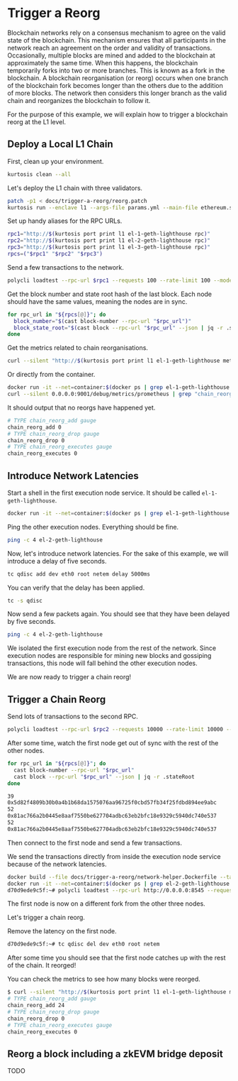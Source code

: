 # Trigger a Reorg

Blockchain networks rely on a consensus mechanism to agree on the valid state of the blockchain. This mechanism ensures that all participants in the network reach an agreement on the order and validity of transactions. Occasionally, multiple blocks are mined and added to the blockchain at approximately the same time. When this happens, the blockchain temporarily forks into two or more branches. This is known as a fork in the blockchain. A blockchain reorganisation (or reorg) occurs when one branch of the blockchain fork becomes longer than the others due to the addition of more blocks. The network then considers this longer branch as the valid chain and reorganizes the blockchain to follow it.

For the purpose of this example, we will explain how to trigger a blockchain reorg at the L1 level.

## Deploy a Local L1 Chain

First, clean up your environment.

```bash
kurtosis clean --all
```

Let's deploy the L1 chain with three validators.

```bash
patch -p1 < docs/trigger-a-reorg/reorg.patch
kurtosis run --enclave l1 --args-file params.yml --main-file ethereum.star .
```

Set up handy aliases for the RPC URLs.

```bash
rpc1="http://$(kurtosis port print l1 el-1-geth-lighthouse rpc)"
rpc2="http://$(kurtosis port print l1 el-2-geth-lighthouse rpc)"
rpc3="http://$(kurtosis port print l1 el-3-geth-lighthouse rpc)"
rpcs=("$rpc1" "$rpc2" "$rpc3")
```

Send a few transactions to the network.

```bash
polycli loadtest --rpc-url $rpc1 --requests 100 --rate-limit 100 --mode t --verbosity 700
```

Get the block number and state root hash of the last block. Each node should have the same values, meaning the nodes are in sync.

```bash
for rpc_url in "${rpcs[@]}"; do
  block_number="$(cast block-number --rpc-url "$rpc_url")"
  block_state_root="$(cast block --rpc-url "$rpc_url" --json | jq -r .stateRoot)"
done
```

Get the metrics related to chain reorganisations.

```bash
curl --silent "http://$(kurtosis port print l1 el-1-geth-lighthouse metrics)/debug/metrics/prometheus" | grep "chain_reorg"
```

Or directly from the container.

```bash
docker run -it --net=container:$(docker ps | grep el-1-geth-lighthouse | awk '{printf $1}') --privileged nicolaka/netshoot:latest /bin/bash
curl --silent 0.0.0.0:9001/debug/metrics/prometheus | grep "chain_reorg"
```

It should output that no reorgs have happened yet.

```bash
# TYPE chain_reorg_add gauge
chain_reorg_add 0
# TYPE chain_reorg_drop gauge
chain_reorg_drop 0
# TYPE chain_reorg_executes gauge
chain_reorg_executes 0
```

## Introduce Network Latencies

Start a shell in the first execution node service. It should be called `el-1-geth-lighthouse`.

```bash
docker run -it --net=container:$(docker ps | grep el-1-geth-lighthouse | awk '{printf $1}') --privileged nicolaka/netshoot:latest /bin/bash
```

Ping the other execution nodes. Everything should be fine.

```bash
ping -c 4 el-2-geth-lighthouse
```

Now, let's introduce network latencies. For the sake of this example, we will introduce a delay of five seconds.

```bash
tc qdisc add dev eth0 root netem delay 5000ms
```

You can verify that the delay has been applied.

```bash
tc -s qdisc
```

Now send a few packets again. You should see that they have been delayed by five seconds.

```bash
ping -c 4 el-2-geth-lighthouse
```

We isolated the first execution node from the rest of the network. Since execution nodes are responsible for mining new blocks and gossiping transactions, this node will fall behind the other execution nodes.

We are now ready to trigger a chain reorg!

## Trigger a Chain Reorg

Send lots of transactions to the second RPC.

```bash
polycli loadtest --rpc-url $rpc2 --requests 10000 --rate-limit 10000 --mode t --verbosity 700 --send-only
```

After some time, watch the first node get out of sync with the rest of the other nodes.

```bash
for rpc_url in "${rpcs[@]}"; do
  cast block-number --rpc-url "$rpc_url"
  cast block --rpc-url "$rpc_url" --json | jq -r .stateRoot
done
```

```bash
39
0x5d82f4809b30b0a4b1b68da1575076aa96725f0cbd57fb34f25fdbd894ee9abc
52
0x81ac766a2b0445e8aaf7550be627704adbc63eb2bfc18e9329c5940dc740e537
52
0x81ac766a2b0445e8aaf7550be627704adbc63eb2bfc18e9329c5940dc740e537
```

Then connect to the first node and send a few transactions.

We send the transactions directly from inside the execution node service because of the network latencies.

```bash
docker build --file docs/trigger-a-reorg/network-helper.Dockerfile --tag network-helper .
docker run -it --net=container:$(docker ps | grep el-2-geth-lighthouse | awk '{printf $1}') --privileged leovct/network-helper:latest /bin/bash
d70d9ede9c5f:~# polycli loadtest --rpc-url http://0.0.0.0:8545 --requests 100 --rate-limit 100 --verbosity 700
```

The first node is now on a different fork from the other three nodes.

Let's trigger a chain reorg.

Remove the latency on the first node.

```bash
d70d9ede9c5f:~# tc qdisc del dev eth0 root netem
```

After some time you should see that the first node catches up with the rest of the chain. It reorged!

You can check the metrics to see how many blocks were reorged.

```bash
$ curl --silent "http://$(kurtosis port print l1 el-1-geth-lighthouse metrics)/debug/metrics/prometheus" | grep "chain_reorg"
# TYPE chain_reorg_add gauge
chain_reorg_add 24
# TYPE chain_reorg_drop gauge
chain_reorg_drop 0
# TYPE chain_reorg_executes gauge
chain_reorg_executes 0
```

## Reorg a block including a zkEVM bridge deposit

TODO
